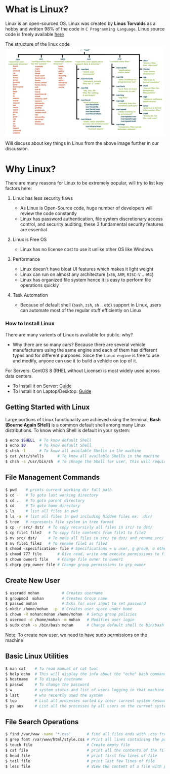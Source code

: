 # What is Linux?

Linux is an open-sourced OS. 
Linux was created by **Linus Torvalds** as a hobby and written 98% of the code in `C Programming Language`.
Linux source code is freely available [here](https://github.com/torvalds/linux)

The structure of the linux code
![Linux][logo]

[logo]: /img/linux/linux_filestrucure.png "Linux File Hierarchy"

Will discuss about key things in Linux from the above image further in our discussion. 

# Why Linux?
There are many reasons for Linux to be extremely popular, will try to list key factors here:
1. Linux has less security flaws
   * As Linux is Open-Source code, huge number of developers will review the code constantly
   * Linux has password authentication, file system discretionary access control, and security auditing, these 3 fundamental security features are essential

2. Linux is Free OS
   * Linux has no license cost to use it unlike other OS like Windows

3. Performance
   * Linux doesn't have bloat UI features which makes it light weight
   * Linux can run on almost any architecture (`x86`, `ARM`, `RISC-V` .. etc)
   * Linux has organized file system hence it is easy to perform file operations quickly  

4. Task Automation
   * Because of default shell (`bash`, `zsh`, `sh` .. etc) support in Linux, users can automate most of the regular stuff efficiently on Linux

### How to Install Linux
There are many varients of Linux is available for public. why?
   * Why there are so many cars? Because there are several vehicle manufacturers using the same engine and each of them has different types and for different purposes. Since the `Linux engine` is free to use and modify, anyone can use it to build a vehicle on top of it.

For Servers: CentOS 8 (RHEL without License) is most widely used across data centers.

   * To Install it on Server: [Guide](https://linuxhint.com/install_centos_8_server/)
   * To Install it on Laptop/Desktop: [Guide](https://ubuntu.com/tutorials/install-ubuntu-desktop#1-overview) 

Getting Started with Linux
--------------------------
Large portions of Linux functionality are achieved using the terminal, **Bash (Bourne Again SHell)** is a common default shell among many Linux distributions.
To know which Shell is default in your system:
```bash
$ echo $SHELL  # To know default Shell
$ echo $0      # To know default Shell
$ chsh -l      # To know all available Shells in the machine
$ cat /etc/shells      # To know all available Shells in the machine
$ chsh -s /usr/bin/sh  # To chnage the Shell for user, this will require reboot
```

File Management Commands
------------------------
```bash
$ pwd    # prints current working dir full path
$ cd -   # To goto last working directory
$ cd ..  # To goto parent directory
$ cd     # To goto home directory
$ ls     # list all files in pwd
$ ls -a  # list all files in pwd including hidden files ex: .dir/
$ tree   # represents file system in tree format
$ cp -r src/ dst/  # To copy recursivly all files in src/ to dst/
$ cp file1 file2   # To copy file contents from file1 to file2
$ mv src/ dst/     # To move all files in src/ to dst/ and rename src/ to dst/
$ mv file1 file2   # To rename file1 as file2
$ chmod <specification> file # Specifications = u user, g group, o other, + add permission, - remove, r read, w write,x execute
$ chmod 777 file       # Give read, write and execute permissions to file
$ chown owner1 file    # Change file owner to owner1
$ chgrp grp_owner file # Change group permissions to grp_owner
```

Create New User
---------------
```bash
$ useradd mohan          # Creates username
$ groupmod  mohan        # Creates Group name
$ passwd mohan           # Asks for user input to set password
$ mkdir /home/mohan  -p  # Creates user space under home
$ chown -R mohan:mohan /home/mohan  # Setup group policies 
$ usermod -d /home/mohan -m mohan   # Modifies user login
$ sudo chsh -s /bin/bash mohan      # Change default shell to bin/bash  
```
Note: To create new user, we need to have sudo permissions on the machine

Basic Linux Utilities
----------------------
```bash
$ man cat    # To read manual of cat tool
$ help echo  # This will display the info about the "echo" bash command
$ hostname   # To dispaly hostname
$ passwd     # To change the password
$ w          # system status and list of users logging in that machine
$ last       # who recently used the system
$ top        # List all processes sorted by their current system resource usage
$ ps aux     # List all the processes by all users on the current system
````

File Search Operations
----------------------
```bash
$ find /var/www -name '*.css'       # find all files ends with .css from /var/www dir
$ grep font /var/www/html/style.css # Print all lines containing the pattern font in the specified file
$ touch file                        # Create empty file
$ cat file                          # print all the contents of the file
$ head file                         # print first few lines of file
$ tail file                         # print last few lines of file
$ less file                         # View the content of a file with pager (one screenful at a time)
```
